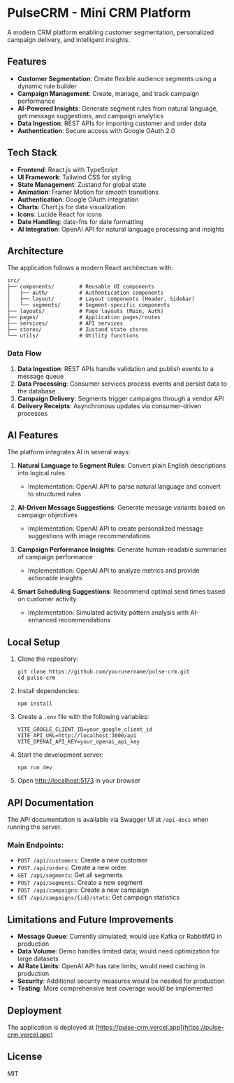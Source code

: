 # PulseCRM - Mini CRM Platform

A modern CRM platform enabling customer segmentation, personalized campaign delivery, and intelligent insights.

## Features

- **Customer Segmentation**: Create flexible audience segments using a dynamic rule builder
- **Campaign Management**: Create, manage, and track campaign performance
- **AI-Powered Insights**: Generate segment rules from natural language, get message suggestions, and campaign analytics
- **Data Ingestion**: REST APIs for importing customer and order data
- **Authentication**: Secure access with Google OAuth 2.0

## Tech Stack

- **Frontend**: React.js with TypeScript
- **UI Framework**: Tailwind CSS for styling
- **State Management**: Zustand for global state
- **Animation**: Framer Motion for smooth transitions
- **Authentication**: Google OAuth integration
- **Charts**: Chart.js for data visualization
- **Icons**: Lucide React for icons
- **Date Handling**: date-fns for date formatting
- **AI Integration**: OpenAI API for natural language processing and insights

## Architecture

The application follows a modern React architecture with:

```
src/
├── components/        # Reusable UI components
│   ├── auth/          # Authentication components
│   ├── layout/        # Layout components (Header, Sidebar)
│   └── segments/      # Segment-specific components
├── layouts/           # Page layouts (Main, Auth)
├── pages/             # Application pages/routes
├── services/          # API services
├── stores/            # Zustand state stores
└── utils/             # Utility functions
```

### Data Flow

1. **Data Ingestion**: REST APIs handle validation and publish events to a message queue
2. **Data Processing**: Consumer services process events and persist data to the database
3. **Campaign Delivery**: Segments trigger campaigns through a vendor API
4. **Delivery Receipts**: Asynchronous updates via consumer-driven processes

## AI Features

The platform integrates AI in several ways:

1. **Natural Language to Segment Rules**: Convert plain English descriptions into logical rules
   - Implementation: OpenAI API to parse natural language and convert to structured rules

2. **AI-Driven Message Suggestions**: Generate message variants based on campaign objectives
   - Implementation: OpenAI API to create personalized message suggestions with image recommendations

3. **Campaign Performance Insights**: Generate human-readable summaries of campaign performance
   - Implementation: OpenAI API to analyze metrics and provide actionable insights

4. **Smart Scheduling Suggestions**: Recommend optimal send times based on customer activity
   - Implementation: Simulated activity pattern analysis with AI-enhanced recommendations

## Local Setup

1. Clone the repository:
   ```
   git clone https://github.com/yourusername/pulse-crm.git
   cd pulse-crm
   ```

2. Install dependencies:
   ```
   npm install
   ```

3. Create a `.env` file with the following variables:
   ```
   VITE_GOOGLE_CLIENT_ID=your_google_client_id
   VITE_API_URL=http://localhost:3000/api
   VITE_OPENAI_API_KEY=your_openai_api_key
   ```

4. Start the development server:
   ```
   npm run dev
   ```

5. Open [http://localhost:5173](http://localhost:5173) in your browser

## API Documentation

The API documentation is available via Swagger UI at `/api-docs` when running the server.

### Main Endpoints:

- `POST /api/customers`: Create a new customer
- `POST /api/orders`: Create a new order
- `GET /api/segments`: Get all segments
- `POST /api/segments`: Create a new segment
- `POST /api/campaigns`: Create a new campaign
- `GET /api/campaigns/{id}/stats`: Get campaign statistics

## Limitations and Future Improvements

- **Message Queue**: Currently simulated; would use Kafka or RabbitMQ in production
- **Data Volume**: Demo handles limited data; would need optimization for large datasets
- **AI Rate Limits**: OpenAI API has rate limits; would need caching in production
- **Security**: Additional security measures would be needed for production
- **Testing**: More comprehensive test coverage would be implemented

## Deployment

The application is deployed at [https://pulse-crm.vercel.app](https://pulse-crm.vercel.app)

## License

MIT